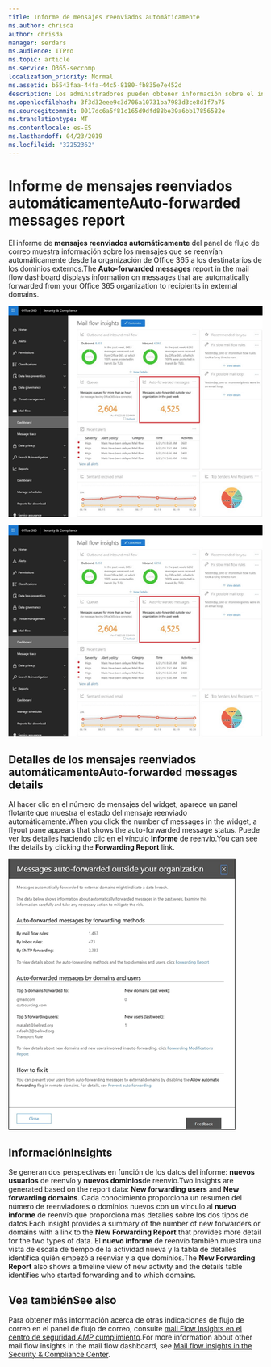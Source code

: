 ```yaml
---
title: Informe de mensajes reenviados automáticamente
ms.author: chrisda
author: chrisda
manager: serdars
ms.audience: ITPro
ms.topic: article
ms.service: O365-seccomp
localization_priority: Normal
ms.assetid: b5543faa-44fa-44c5-8180-fb835e7e452d
description: Los administradores pueden obtener información sobre el informe de mensajes reenviados automáticamente en el panel de flujo de correo en el centro de seguridad & cumplimiento de Office 365.
ms.openlocfilehash: 3f3d32eee9c3d706a10731ba7983d3ce8d1f7a75
ms.sourcegitcommit: 0017dc6a5f81c165d9dfd88be39a6bb17856582e
ms.translationtype: MT
ms.contentlocale: es-ES
ms.lasthandoff: 04/23/2019
ms.locfileid: "32252362"
---
```

# <a name="auto-forwarded-messages-report"></a><span data-ttu-id="03b9e-103">Informe de mensajes reenviados automáticamente</span><span class="sxs-lookup"><span data-stu-id="03b9e-103">Auto-forwarded messages report</span></span>

<span data-ttu-id="03b9e-104">El informe de **mensajes reenviados automáticamente** del panel de flujo de correo muestra información sobre los mensajes que se reenvían automáticamente desde la organización de Office 365 a los destinatarios de los dominios externos.</span><span class="sxs-lookup"><span data-stu-id="03b9e-104">The **Auto-forwarded messages** report in the mail flow dashboard displays information on messages that are automatically forwarded from your Office 365 organization to recipients in external domains.</span></span>

![x](media/8bc2600b-71c3-4b37-b4d0-9435fe0cfc8d.png)

![El informe de mensajes reenviados automáticamente del panel del flujo de correo en el centro de seguridad & cumplimiento de Office 365](media/8bc2600b-71c3-4b37-b4d0-9435fe0cfc8d.png)

## <a name="auto-forwarded-messages-details"></a><span data-ttu-id="03b9e-107">Detalles de los mensajes reenviados automáticamente</span><span class="sxs-lookup"><span data-stu-id="03b9e-107">Auto-forwarded messages details</span></span>

<span data-ttu-id="03b9e-108">Al hacer clic en el número de mensajes del widget, aparece un panel flotante que muestra el estado del mensaje reenviado automáticamente.</span><span class="sxs-lookup"><span data-stu-id="03b9e-108">When you click the number of messages in the widget, a flyout pane appears that shows the auto-forwarded message status.</span></span> <span data-ttu-id="03b9e-109">Puede ver los detalles haciendo clic en el vínculo **Informe** de reenvío.</span><span class="sxs-lookup"><span data-stu-id="03b9e-109">You can see the details by clicking the **Forwarding Report** link.</span></span>

![El control flotante detalles del informe de mensajes reenviados automáticamente en el centro de seguridad & cumplimiento de Office 365](media/87d0fb1e-d2ef-4901-b17c-ec32d23a539e.png)

## <a name="insights"></a><span data-ttu-id="03b9e-111">Información</span><span class="sxs-lookup"><span data-stu-id="03b9e-111">Insights</span></span>

<span data-ttu-id="03b9e-112">Se generan dos perspectivas en función de los datos del informe: **nuevos usuarios** de reenvío y **nuevos dominios**de reenvío.</span><span class="sxs-lookup"><span data-stu-id="03b9e-112">Two insights are generated based on the report data: **New forwarding users** and **New forwarding domains**.</span></span> <span data-ttu-id="03b9e-113">Cada conocimiento proporciona un resumen del número de reenviadores o dominios nuevos con un vínculo al **nuevo informe** de reenvío que proporciona más detalles sobre los dos tipos de datos.</span><span class="sxs-lookup"><span data-stu-id="03b9e-113">Each insight provides a summary of the number of new forwarders or domains with a link to the **New Forwarding Report** that provides more detail for the two types of data.</span></span> <span data-ttu-id="03b9e-114">El **nuevo informe** de reenvío también muestra una vista de escala de tiempo de la actividad nueva y la tabla de detalles identifica quién empezó a reenviar y a qué dominios.</span><span class="sxs-lookup"><span data-stu-id="03b9e-114">The **New Forwarding Report** also shows a timeline view of new activity and the details table identifies who started forwarding and to which domains.</span></span>

## <a name="see-also"></a><span data-ttu-id="03b9e-115">Vea también</span><span class="sxs-lookup"><span data-stu-id="03b9e-115">See also</span></span>

<span data-ttu-id="03b9e-116">Para obtener más información acerca de otras indicaciones de flujo de correo en el panel de flujo de correo, consulte [mail Flow Insights en el centro de seguridad _AMP_ cumplimiento](mail-flow-insights.md).</span><span class="sxs-lookup"><span data-stu-id="03b9e-116">For more information about other mail flow insights in the mail flow dashboard, see [Mail flow insights in the Security & Compliance Center](mail-flow-insights.md).</span></span>
